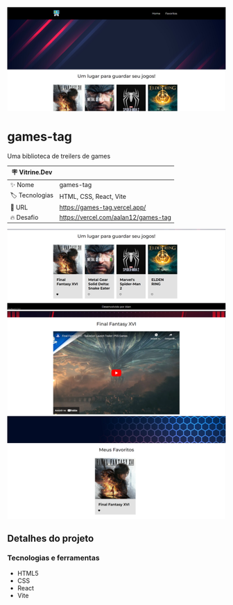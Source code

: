 <div align="center" >
  <img src="https://github.com/AAlan12/games-tag/blob/main/public/vitdev/home.PNG?raw=true"/>
</div>

# games-tag

Uma biblioteca de treilers de games 

| :placard: Vitrine.Dev |     |
| -------------  | --- |
| :sparkles: Nome        | games-tag
| :label: Tecnologias | HTML, CSS, React, Vite
| :rocket: URL         | https://games-tag.vercel.app/
| :fire: Desafio     | https://vercel.com/aalan12/games-tag

<!-- Inserir imagem com a #vitrinedev ao final do link -->
![](https://github.com/AAlan12/games-tag/blob/main/public/vitdev/home2.PNG?raw=true#vitrinedev)
![](https://github.com/AAlan12/games-tag/blob/main/public/vitdev/player.PNG?raw=true#vitrinedev)
![](https://github.com/AAlan12/games-tag/blob/main/public/vitdev/favorites.PNG?raw=true#vitrinedev)

## Detalhes do projeto

### Tecnologias e ferramentas

- HTML5
- CSS
- React
- Vite
